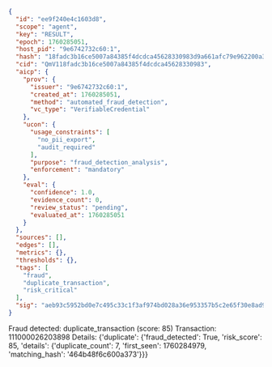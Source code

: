 ```json
{
  "id": "ee9f240e4c1603d8",
  "scope": "agent",
  "key": "RESULT",
  "epoch": 1760285051,
  "host_pid": "9e6742732c60:1",
  "hash": "18fadc3b16ce5007a84385f4dcdca45628330983d9a661afc79e962200a391a5",
  "cid": "QmV118fadc3b16ce5007a84385f4dcdca45628330983",
  "aicp": {
    "prov": {
      "issuer": "9e6742732c60:1",
      "created_at": 1760285051,
      "method": "automated_fraud_detection",
      "vc_type": "VerifiableCredential"
    },
    "ucon": {
      "usage_constraints": [
        "no_pii_export",
        "audit_required"
      ],
      "purpose": "fraud_detection_analysis",
      "enforcement": "mandatory"
    },
    "eval": {
      "confidence": 1.0,
      "evidence_count": 0,
      "review_status": "pending",
      "evaluated_at": 1760285051
    }
  },
  "sources": [],
  "edges": [],
  "metrics": {},
  "thresholds": {},
  "tags": [
    "fraud",
    "duplicate_transaction",
    "risk_critical"
  ],
  "sig": "aeb93c5952bd0e7c495c33c1f3af974bd028a36e953357b5c2e65f30e8ad9f1e"
}
```

Fraud detected: duplicate_transaction (score: 85)
Transaction: 111000026203898
Details: {'duplicate': {'fraud_detected': True, 'risk_score': 85, 'details': {'duplicate_count': 7, 'first_seen': 1760284979, 'matching_hash': '464b48f6c600a373'}}}